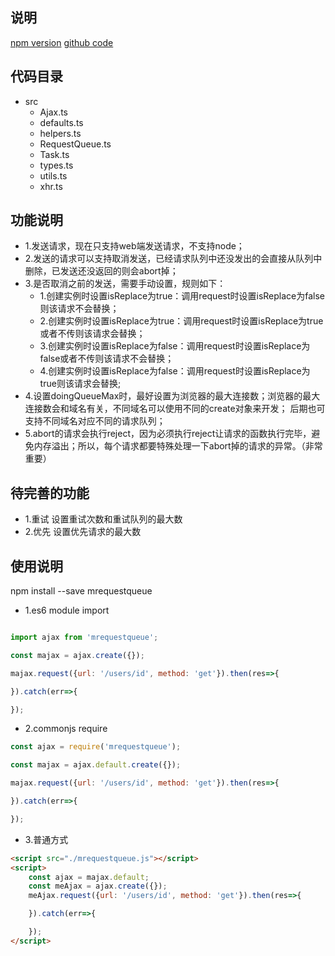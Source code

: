 ## 说明
[npm version](https://www.npmjs.com/package/mrequestqueue)
[github code](https://github.com/mawenjieproject/mrequestqueue.git)

## 代码目录
- src
    - Ajax.ts
    - defaults.ts
    - helpers.ts
    - RequestQueue.ts
    - Task.ts
    - types.ts
    - utils.ts
    - xhr.ts

## 功能说明
- 1.发送请求，现在只支持web端发送请求，不支持node；
- 2.发送的请求可以支持取消发送，已经请求队列中还没发出的会直接从队列中删除，已发送还没返回的则会abort掉；
- 3.是否取消之前的发送，需要手动设置，规则如下：
    - 1.创建实例时设置isReplace为true：调用request时设置isReplace为false则该请求不会替换；
    - 2.创建实例时设置isReplace为true：调用request时设置isReplace为true或者不传则该请求会替换；
    - 3.创建实例时设置isReplace为false：调用request时设置isReplace为false或者不传则该请求不会替换；
    - 4.创建实例时设置isReplace为false：调用request时设置isReplace为true则该请求会替换;
- 4.设置doingQueueMax时，最好设置为浏览器的最大连接数；浏览器的最大连接数会和域名有关，不同域名可以使用不同的create对象来开发；
    后期也可支持不同域名对应不同的请求队列；
- 5.abort的请求会执行reject，因为必须执行reject让请求的函数执行完毕，避免内存溢出；所以，每个请求都要特殊处理一下abort掉的请求的异常。（非常重要）

## 待完善的功能
- 1.重试 设置重试次数和重试队列的最大数
- 2.优先 设置优先请求的最大数

## 使用说明

npm install --save mrequestqueue

- 1.es6 module import

```javascript

import ajax from 'mrequestqueue';

const majax = ajax.create({});

majax.request({url: '/users/id', method: 'get'}).then(res=>{

}).catch(err=>{

});
```

- 2.commonjs require
```javascript
const ajax = require('mrequestqueue');

const majax = ajax.default.create({});

majax.request({url: '/users/id', method: 'get'}).then(res=>{

}).catch(err=>{

});
```

- 3.普通方式

```html
<script src="./mrequestqueue.js"></script>
<script>
    const ajax = majax.default;
    const meAjax = ajax.create({});
    meAjax.request({url: '/users/id', method: 'get'}).then(res=>{

    }).catch(err=>{

    });
</script>
```
